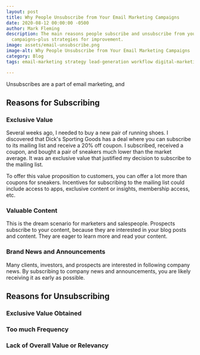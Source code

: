 ```yaml
---
layout: post
title: Why People Unsubscribe from Your Email Marketing Campaigns
date: 2020-08-12 00:00:00 -0500
author: Mark Fleming
description: The main reasons people subscribe and unsubscribe from your email marketing
  campaigns—plus strategies for improvement.
image: assets/email-unsubscribe.png
image-alt: Why People Unsubscribe from Your Email Marketing Campaigns
category: Blog
tags: email-marketing strategy lead-generation workflow digital-marketing

---
```

Unsubscribes are a part of email marketing, and 

## Reasons for Subscribing

### Exclusive Value

Several weeks ago, I needed to buy a new pair of running shoes. I discovered that Dick's Sporting Goods has a deal where you can subscribe to its mailing list and receive a 20% off coupon. I subscribed, received a coupon, and bought a pair of sneakers much lower than the market average. It was an exclusive value that justified my decision to subscribe to the mailing list.

To offer this value proposition to customers, you can offer a lot more than coupons for sneakers. Incentives for subscribing to the mailing list could include access to apps, exclusive content or insights, membership access, etc.

### Valuable Content

This is the dream scenario for marketers and salespeople. Prospects subscribe to your content, because they are interested in your blog posts and content. They are eager to learn more and read your content. 

### Brand News and Announcements

Many clients, investors, and prospects are interested in following company news. By subscribing to company news and announcements, you are likely receiving it as early as possible. 

## Reasons for Unsubscribing

### Exclusive Value Obtained

### Too much Frequency

### Lack of Overall Value or Relevancy